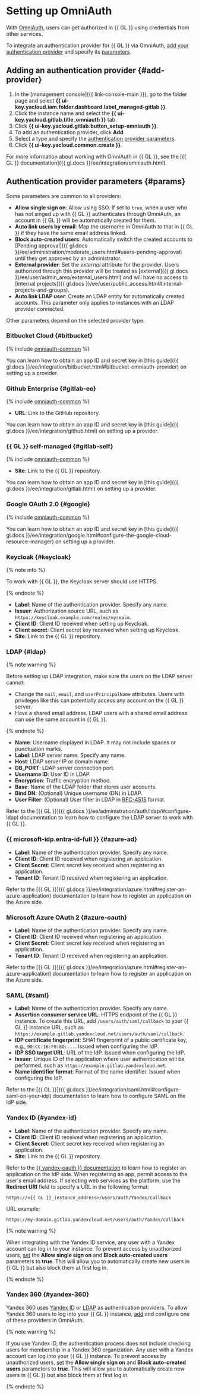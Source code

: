 # Setting up OmniAuth

With [OmniAuth](https://rubygems.org/gems/omniauth/), users can get authorized in {{ GL }} using credentials from other services.

To integrate an authentication provider for {{ GL }} via OmniAuth, [add your authentication provider](#add-provider) and specify its [parameters](#params).

## Adding an authentication provider {#add-provider}

1. In the [management console]({{ link-console-main }}), go to the folder page and select **{{ ui-key.yacloud.iam.folder.dashboard.label_managed-gitlab }}**.
1. Click the instance name and select the **{{ ui-key.yacloud.gitlab.title_omniauth }}** tab.
1. Click **{{ ui-key.yacloud.gitlab.button_setup-omniauth }}**.
1. To add an authentication provider, click **Add**.
1. Select a type and specify the [authentication provider parameters](#params).
1. Click **{{ ui-key.yacloud.common.create }}**.

For more information about working with OmniAuth in {{ GL }}, see the [{{ GL }} documentation]({{ gl.docs }}/ee/integration/omniauth.html).

## Authentication provider parameters {#params}

Some parameters are common to all providers:

* **Allow single sign on**: Allow using SSO. If set to `true`, when a user who has not singed up with {{ GL }} authenticates through OmniAuth, an account in {{ GL }} will be automatically created for them.
* **Auto link users by email**: Map the username in OmniAuth to that in {{ GL }} if they have the same email address linked.
* **Block auto-created users**: Automatically switch the created accounts to [Pending approval]({{ gl.docs }}/ee/administration/moderate_users.html#users-pending-approval) until they get approved by an administrator.
* **External provider**: Set the _external_ attribute for the provider. Users authorized through this provider will be treated as [external]({{ gl.docs }}/ee/user/admin_area/external_users.html) and will have no access to [internal projects]({{ gl.docs }}/ee/user/public_access.html#internal-projects-and-groups).
* **Auto link LDAP user**: Create an LDAP entity for automatically created accounts. This parameter only applies to instances with an LDAP provider connected.

Other parameters depend on the selected provider type.

### Bitbucket Cloud {#bitbucket}

{% include [omniauth-common](../../_includes/managed-gitlab/omniauth-common.md) %}

You can learn how to obtain an app ID and secret key in [this guide]({{ gl.docs }}/ee/integration/bitbucket.html#bitbucket-omniauth-provider) on setting up a provider.

### Github Enterprise {#gitlab-ee}

{% include [omniauth-common](../../_includes/managed-gitlab/omniauth-common.md) %}
* **URL**: Link to the GitHub repository.

You can learn how to obtain an app ID and secret key in [this guide]({{ gl.docs }}/ee/integration/github.html) on setting up a provider.

### {{ GL }} self-managed {#gitlab-self}

{% include [omniauth-common](../../_includes/managed-gitlab/omniauth-common.md) %}
* **Site**: Link to the {{ GL }} repository.

You can learn how to obtain an app ID and secret key in [this guide]({{ gl.docs }}/ee/integration/gitlab.html) on setting up a provider.

### Google OAuth 2.0 {#google}

{% include [omniauth-common](../../_includes/managed-gitlab/omniauth-common.md) %}

You can learn how to obtain an app ID and secret key in [this guide]({{ gl.docs }}/ee/integration/google.html#configure-the-google-cloud-resource-manager) on setting up a provider.

### Keycloak {#keycloak}

{% note info %}

To work with {{ GL }}, the Keycloak server should use HTTPS.

{% endnote %}

* **Label**: Name of the authentication provider. Specify any name.
* **Issuer**: Authorization source URL, such as `https://keycloak.example.com/realms/myrealm`.
* **Client ID**: Client ID received when setting up Keycloak.
* **Client secret**: Client secret key received when setting up Keycloak.
* **Site**: Link to the {{ GL }} repository.

### LDAP {#ldap}

{% note warning %}

Before setting up LDAP integration, make sure the users on the LDAP server cannot:

* Change the `mail`, `email`, and `userPrincipalName` attributes. Users with privileges like this can potentially access any account on the {{ GL }} server.
* Have a shared email address. LDAP users with a shared email address can use the same account in {{ GL }}.

{% endnote %}

* **Name**: Username displayed in LDAP. It may not include spaces or punctuation marks.
* **Label**: LDAP server name. Specify any name.
* **Host**: LDAP server IP or domain name.
* **DB_PORT**: LDAP server connection port.
* **Username ID**: User ID in LDAP.
* **Encryption**: Traffic encryption method.
* **Base**: Name of the LDAP folder that stores user accounts.
* **Bind DN**: (Optional) Unique username (DN) in LDAP.
* **User Filter**: (Optional) User filter in LDAP in [RFC-4515](https://www.rfc-editor.org/rfc/rfc4515.html) format.

Refer to the [{{ GL }}]({{ gl.docs }}/ee/administration/auth/ldap/#configure-ldap) documentation to learn how to configure the LDAP server to work with {{ GL }}.

### {{ microsoft-idp.entra-id-full }} {#azure-ad}

* **Label**: Name of the authentication provider. Specify any name.
* **Client ID**: Client ID received when registering an application.
* **Client Secret**: Client secret key received when registering an application.
* **Tenant ID**: Tenant ID received when registering an application.

Refer to the [{{ GL }}]({{ gl.docs }}/ee/integration/azure.html#register-an-azure-application) documentation to learn how to register an application on the Azure side.

### Microsoft Azure OAuth 2 {#azure-oauth}

* **Label**: Name of the authentication provider. Specify any name.
* **Client ID**: Client ID received when registering an application.
* **Client Secret**: Client secret key received when registering an application.
* **Tenant ID**: Tenant ID received when registering an application.

Refer to the [{{ GL }}]({{ gl.docs }}/ee/integration/azure.html#register-an-azure-application) documentation to learn how to register an application on the Azure side.

### SAML {#saml}

* **Label**: Name of the authentication provider. Specify any name.
* **Assertion consumer service URL**: HTTPS endpoint of the {{ GL }} instance. To create this URL, add `/users/auth/saml/callback` to your {{ GL }} instance URL, such as `https://example.gitlab.yandexcloud.net/users/auth/saml/callback`.
* **IDP certificate fingerprint**: SHA1 fingerprint of a public certificate key, e.g., `90:CC:16:F0:8D:...`. Issued when configuring the IdP.
* **IDP SSO target URL**: URL of the IdP. Issued when configuring the IdP.
* **Issuer**: Unique ID of the application where user authentication will be performed, such as `https://example.gitlab.yandexcloud.net`.
* **Name identifier format**: Format of the name identifier. Issued when configuring the IdP.

Refer to the [{{ GL }}]({{ gl.docs }}/ee/integration/saml.html#configure-saml-on-your-idp) documentation to learn how to configure SAML on the IdP side.

### Yandex ID {#yandex-id}

* **Label**: Name of the authentication provider. Specify any name.
* **Client ID**: Client ID received when registering an application.
* **Client Secret**: Client secret key received when registering an application.
* **Site**: Link to the {{ GL }} repository.

Refer to the [{{ yandex-oauth }} documentation](https://yandex.ru/dev/id/doc/en/register-client) to learn how to register an application on the IdP side. When registering an app, permit access to the user's email address. If selecting web services as the platform, use the **Redirect URI** field to specify a URL in the following format:

```text
https://<{{ GL }}_instance_address>/users/auth/Yandex/callback
```

URL example:

```text
https://my-domain.gitlab.yandexcloud.net/users/auth/Yandex/callback
```

{% note warning %}

When integrating with the Yandex ID service, any user with a Yandex account can log in to your instance. To prevent access by unauthorized users, [set](#params) the **Allow single sign on** and **Block auto-created users** parameters to **true**. This will allow you to automatically create new users in {{ GL }} but also block them at first log in.

{% endnote %}

### Yandex 360 {#yandex-360}

Yandex 360 uses [Yandex ID](#yandex-id) or [LDAP](#ldap) as authentication providers. To allow Yandex 360 users to log into your {{ GL }} instance, [add](#add-provider) and configure one of these providers in OmniAuth.

{% note warning %}

If you use Yandex ID, the authentication process does not include checking users for membership in a Yandex 360 organization. Any user with a Yandex account can log into your {{ GL }} instance. To prevent access by unauthorized users, [set](#params) the **Allow single sign on** and **Block auto-created users** parameters to **true**. This will allow you to automatically create new users in {{ GL }} but also block them at first log in.

{% endnote %}
